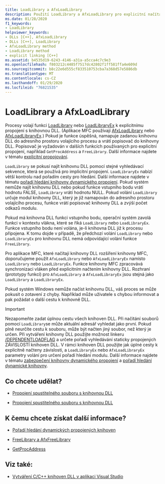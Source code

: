 ```yaml
---
title: LoadLibrary a AfxLoadLibrary
description: Použití LoadLibrary a AfxLoadLibrary pro explicitní načítání knihoven DLL v MSVC.
ms.date: 01/28/2020
f1_keywords:
- LoadLibrary
helpviewer_keywords:
- DLLs [C++], AfxLoadLibrary
- DLLs [C++], LoadLibrary
- AfxLoadLibrary method
- LoadLibrary method
- explicit linking [C++]
ms.assetid: b4535d19-6243-4146-a31a-a5cca4c7c9e3
ms.openlocfilehash: f803212c4485f7517dc42802f1ff581ffa4e609d
ms.sourcegitcommit: b8c22e6d555cf833510753cba7a368d57e5886db
ms.translationtype: MT
ms.contentlocale: cs-CZ
ms.lasthandoff: 01/29/2020
ms.locfileid: "76821535"
---
```

# <a name="loadlibrary-and-afxloadlibrary"></a>LoadLibrary a AfxLoadLibrary

Procesy volají funkci [LoadLibrary](/windows/win32/api/libloaderapi/nf-libloaderapi-loadlibraryw) nebo [LoadLibraryEx](/windows/win32/api/libloaderapi/nf-libloaderapi-loadlibraryexw) k explicitnímu propojení s knihovnou DLL. (Aplikace MFC používají [AfxLoadLibrary](../mfc/reference/application-information-and-management.md#afxloadlibrary) nebo [AfxLoadLibraryEx](../mfc/reference/application-information-and-management.md#afxloadlibraryex).) Pokud je funkce úspěšná, namapuje zadanou knihovnu DLL do adresního prostoru volajícího procesu a vrátí popisovač do knihovny DLL. Popisovač je vyžadován v dalších funkcích používaných pro explicitní propojení, například `GetProcAddress` a `FreeLibrary`. Další informace najdete v tématu [explicitní propojování](linking-an-executable-to-a-dll.md#linking-explicitly).

`LoadLibrary` se pokusí najít knihovnu DLL pomocí stejné vyhledávací sekvence, která se používá pro implicitní propojení. `LoadLibraryEx` nabízí větší kontrolu nad pořadím cesty pro hledání. Další informace najdete v tématu [pořadí hledání knihovny dynamického propojení](/windows/win32/dlls/dynamic-link-library-search-order). Pokud systém nemůže najít knihovnu DLL nebo pokud funkce vstupního bodu vrátí hodnotu FALSE, `LoadLibrary` vrátí hodnotu NULL. Pokud volání `LoadLibrary` určuje modul knihovny DLL, který je již namapován do adresního prostoru volajícího procesu, funkce vrátí popisovač knihovny DLL a zvýší počet odkazů modulu.

Pokud má knihovna DLL funkci vstupního bodu, operační systém zavolá funkci v kontextu vlákna, které se říká `LoadLibrary` nebo `LoadLibraryEx`. Funkce vstupního bodu není volána, je-li knihovna DLL již k procesu připojena. K tomu dojde v případě, že předchozí volání `LoadLibrary` nebo `LoadLibraryEx` pro knihovnu DLL nemá odpovídající volání funkce `FreeLibrary`.

Pro aplikace MFC, které načítají knihovny DLL rozšíření knihovny MFC, doporučujeme použít `AfxLoadLibrary` nebo `AfxLoadLibraryEx` namísto `LoadLibrary` nebo `LoadLibraryEx`. Funkce knihovny MFC zpracovává synchronizaci vláken před explicitním načtením knihovny DLL. Rozhraní (prototypy funkcí) pro `AfxLoadLibrary` a `AfxLoadLibraryEx` jsou stejná jako `LoadLibrary` a `LoadLibraryEx`.

Pokud systém Windows nemůže načíst knihovnu DLL, váš proces se může pokusit o zotavení z chyby. Například může uživatele s chybou informovat a pak požádat o další cestu k knihovně DLL.

> [!IMPORTANT]
> Nezapomeňte zadat úplnou cestu všech knihoven DLL. Při načítání souborů pomocí `LoadLibrary`se může aktuální adresář vyhledat jako první. Pokud plně neurčíte cestu k souboru, může být načten jiný soubor, než který je určen. Při vytváření knihovny DLL použijte možnost linkeru [/DEPENDENTLOADFLAG](reference/dependentloadflag.md) a určete pořadí vyhledávání staticky propojených ZÁVISLOSTÍ knihoven DLL. V rámci knihoven DLL použijte jak úplné cesty k explicitně načteny závislosti, a `LoadLibraryEx` nebo `AfxLoadLibraryEx` parametry volání pro určení pořadí hledání modulu. Další informace najdete v tématu [zabezpečení knihovny dynamického propojení](/windows/win32/dlls/dynamic-link-library-security) a [pořadí hledání dynamické knihovny](/windows/win32/dlls/dynamic-link-library-search-order).

## <a name="what-do-you-want-to-do"></a>Co chcete udělat?

- [Propojení spustitelného souboru s knihovnou DLL](linking-an-executable-to-a-dll.md#linking-implicitly)

- [Propojení spustitelného souboru s knihovnou DLL](linking-an-executable-to-a-dll.md#determining-which-linking-method-to-use)

## <a name="what-do-you-want-to-know-more-about"></a>K čemu chcete získat další informace?

- [Pořadí hledání dynamických propojených knihoven](/windows/win32/Dlls/dynamic-link-library-search-order)

- [FreeLibrary a AfxFreeLibrary](freelibrary-and-afxfreelibrary.md)

- [GetProcAddress](getprocaddress.md)

## <a name="see-also"></a>Viz také:

- [Vytváření C/C++ knihoven DLL v aplikaci Visual Studio](dlls-in-visual-cpp.md)
